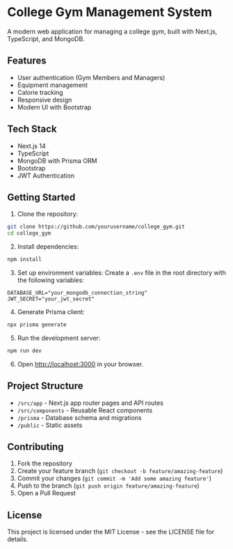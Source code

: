 # College Gym Management System

A modern web application for managing a college gym, built with Next.js, TypeScript, and MongoDB.

## Features

- User authentication (Gym Members and Managers)
- Equipment management
- Calorie tracking
- Responsive design
- Modern UI with Bootstrap

## Tech Stack

- Next.js 14
- TypeScript
- MongoDB with Prisma ORM
- Bootstrap
- JWT Authentication

## Getting Started

1. Clone the repository:
```bash
git clone https://github.com/yourusername/college_gym.git
cd college_gym
```

2. Install dependencies:
```bash
npm install
```

3. Set up environment variables:
Create a `.env` file in the root directory with the following variables:
```
DATABASE_URL="your_mongodb_connection_string"
JWT_SECRET="your_jwt_secret"
```

4. Generate Prisma client:
```bash
npx prisma generate
```

5. Run the development server:
```bash
npm run dev
```

6. Open [http://localhost:3000](http://localhost:3000) in your browser.

## Project Structure

- `/src/app` - Next.js app router pages and API routes
- `/src/components` - Reusable React components
- `/prisma` - Database schema and migrations
- `/public` - Static assets

## Contributing

1. Fork the repository
2. Create your feature branch (`git checkout -b feature/amazing-feature`)
3. Commit your changes (`git commit -m 'Add some amazing feature'`)
4. Push to the branch (`git push origin feature/amazing-feature`)
5. Open a Pull Request

## License

This project is licensed under the MIT License - see the LICENSE file for details.
